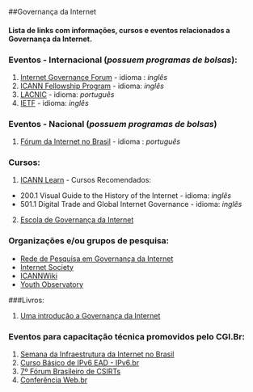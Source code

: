 ##Governança da Internet 
#### Lista de links com informações, cursos e eventos relacionados a Governança da Internet.

### Eventos - Internacional (*possuem programas de bolsas*):
1. [Internet Governance Forum](https://www.intgovforum.org/)  - idioma : *inglês*  
3. [ICANN Fellowship Program](https://www.icann.org/fellowshipprogram) - idioma: *inglês*
4. [LACNIC](http://www.lacnic.net/991/1/lacnic/programa-de-becas) - idioma: *português*
5. [IETF](https://www.ietf.org/newcomers.html) - idioma: *inglês*


### Eventos - Nacional (*possuem programas de bolsas*)
1. [Fórum da Internet no Brasil](http://forumdainternet.cgi.br/index.html) - idioma : *português*

### Cursos:
1. [ICANN Learn](https://learn.icann.org/) - Cursos Recomendados: 
* 200.1 Visual Guide to the History of the Internet - idioma: *inglês*
* 501.1 Digital Trade and Global Internet Governance - idioma: *inglês*
2. [Escola de Governança da Internet](https://egi.nic.br/)

### Organizações e/ou grupos de pesquisa:
* [Rede de Pesquisa em Governança da Internet](http://www.redegovernanca.net.br/)
* [Internet Society](https://www.internetsociety.org/)
* [ICANNWiki](https://pt.icannwiki.org/)
* [Youth Observatory](http://obdjuv.org/)

###Livros: 
1. [Uma introdução a Governança da Internet](http://cgi.br/publicacao/uma-introducao-a-governanca-da-internet/)


### Eventos para capacitação técnica promovidos pelo CGI.Br:
1. [Semana da Infraestrutura da Internet no Brasil](http://nic.br/semanainfrabr/)
2. [Curso Básico de IPv6 EAD - IPv6.br](http://saladeaula.nic.br/courses/course-v1:NIC.br+IPV6-001+T001/about)
3. [7º Fórum Brasileiro de CSIRTs](https://www.cert.br/forum2018/)
4. [Conferência Web.br](http://conferenciaweb.w3c.br/)






